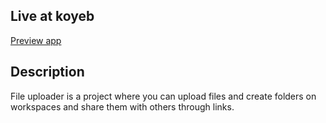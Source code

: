 ## Live at koyeb

[Preview app](https://few-tricia-eltoni-projects-e31b9490.koyeb.app/)

## Description

File uploader is a project where you can upload files and create folders on workspaces and share them with others through links.
